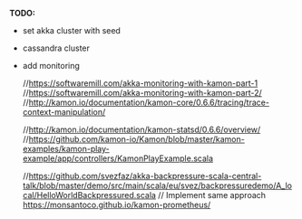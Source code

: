 
**TODO:**

- set akka cluster with seed

- cassandra cluster

- add monitoring 

    //https://softwaremill.com/akka-monitoring-with-kamon-part-1
    //https://softwaremill.com/akka-monitoring-with-kamon-part-2/
    //http://kamon.io/documentation/kamon-core/0.6.6/tracing/trace-context-manipulation/
    
    //http://kamon.io/documentation/kamon-statsd/0.6.6/overview/
    //https://github.com/kamon-io/Kamon/blob/master/kamon-examples/kamon-play-example/app/controllers/KamonPlayExample.scala

    //https://github.com/svezfaz/akka-backpressure-scala-central-talk/blob/master/demo/src/main/scala/eu/svez/backpressuredemo/A_local/HelloWorldBackpressured.scala
    // Implement same approach https://monsantoco.github.io/kamon-prometheus/


